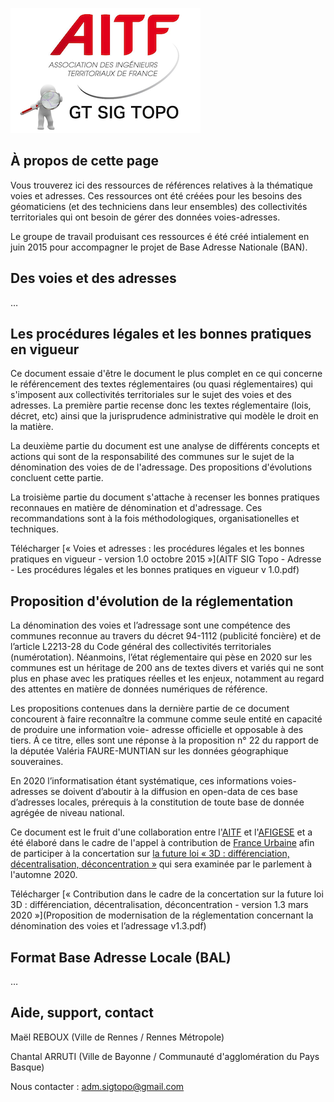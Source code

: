 ![logo AITF SIG Topo](logo_aitf_sig_topo.png)

## À propos de cette page

Vous trouverez ici des ressources de références relatives à la thématique voies et adresses. Ces ressources ont été créées pour les besoins des géomaticiens (et des techniciens dans leur ensembles) des collectivités territoriales qui ont besoin de gérer des données voies-adresses.

Le groupe de travail produisant ces ressources é été créé intialement en juin 2015 pour accompagner le projet de Base Adresse Nationale (BAN).


## Des voies et des adresses

…



## Les procédures légales et les bonnes pratiques en vigueur

Ce document essaie d'être le document le plus complet en ce qui concerne le référencement des textes réglementaires (ou quasi réglementaires) qui s'imposent aux collectivités territoriales sur le sujet des voies et des adresses.
La première partie recense donc les textes réglementaire (lois, décret, etc) ainsi que la jurisprudence administrative qui modèle le droit en la matière.

La deuxième partie du document est une analyse de différents concepts et actions qui sont de la responsabilité des communes sur le sujet de la dénomination des voies de de l'adressage. Des propositions d'évolutions concluent cette partie.

La troisième partie du document s'attache à recenser les bonnes pratiques reconnaues en matière de dénomination et d'adressage. Ces recommandations sont à la fois méthodologiques, organisationelles et techniques.


Télécharger [« Voies et adresses : les procédures légales et les bonnes pratiques en vigueur - version 1.0 octobre 2015 »](AITF SIG Topo - Adresse - Les procédures légales et les bonnes pratiques en vigueur v 1.0.pdf)



## Proposition d'évolution de la réglementation

La dénomination des voies et l’adressage sont une compétence des communes reconnue au travers du décret 94-1112 (publicité foncière) et de l’article L2213-28 du Code général des collectivités territoriales (numérotation). Néanmoins, l’état réglementaire qui pèse en 2020 sur les communes est un héritage de 200 ans de textes divers et variés qui ne sont plus en phase avec les pratiques réelles et les enjeux, notamment au regard des attentes en matière de données numériques de référence.

Les propositions contenues dans la dernière partie de ce document concourent à faire reconnaître la commune comme seule entité en capacité de produire une information voie- adresse officielle et opposable à des tiers. Á ce titre, elles sont une réponse à la proposition n° 22 du rapport de la députée Valéria FAURE-MUNTIAN sur les données géographique souveraines.

En 2020 l’informatisation étant systématique, ces informations voies-adresses se doivent d’aboutir à la diffusion en open-data de ces base d’adresses locales, prérequis à la constitution de toute base de donnée agrégée de niveau national.

Ce document est le fruit d'une collaboration entre l'[AITF](https://www.aitf.fr/) et l'[AFIGESE](https://afigese.fr) et a été élaboré dans le cadre de l'appel à contribution de [France Urbaine](https://franceurbaine.org/) afin de participer à la concertation sur [la future loi « 3D : différenciation, décentralisation, déconcentration »](https://www.cohesion-territoires.gouv.fr/en/node/44411) qui sera examinée par le parlement à l'automne 2020.


Télécharger [« Contribution dans le cadre de la concertation sur la future loi 3D : différenciation, décentralisation, déconcentration - version 1.3 mars 2020 »](Proposition de modernisation de la réglementation concernant la dénomination des voies et l’adressage v1.3.pdf)




## Format Base Adresse Locale (BAL)

…


## Aide, support, contact

Maël REBOUX (Ville de Rennes / Rennes Métropole)

Chantal ARRUTI (Ville de Bayonne / Communauté d'agglomération du Pays Basque)

Nous contacter : [adm.sigtopo@gmail.com]()